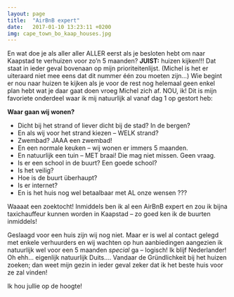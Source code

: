 ```yaml
---
layout: page
title:  "AirBnB expert"
date:   2017-01-10 13:23:11 +0200
img: cape_town_bo_kaap_houses.jpg
---
```

En wat doe je als aller aller ALLER eerst als je besloten hebt om naar Kaapstad te verhuizen voor zo’n 5 maanden? **JUIST:** huizen kijken!!! Dat staat in ieder geval bovenaan op mijn prioriteitenlijst. (Michel is het er uiteraard niet mee eens dat dit nummer één zou moeten zijn…) Wie begint er nou naar huizen te kijken als je voor de rest nog helemaal geen enkel plan hebt wat je daar gaat doen vroeg Michel zich af. NOU, ik! Dit is mijn favoriete onderdeel waar ik mij natuurlijk al vanaf dag 1 op gestort heb:

**Waar gaan wij wonen?**

* Dicht bij het strand of liever dicht bij de stad? In de bergen? 
* En als wij voor het strand kiezen – WELK strand? 
* Zwembad? JAAA een zwembad! 
* En een normale keuken – wij wonen er immers 5 maanden.
* En natuurlijk een tuin – MET  braai! Die mag niet missen. Geen vraag. 
* Is er een school in de buurt? Een goede school? 
* Is het veilig? 
* Hoe is de buurt überhaupt? 
* Is er internet? 
* En is het huis nog wel betaalbaar met AL onze wensen ??? 


Waaaat een zoektocht! Inmiddels ben ik al een AirBnB expert en zou ik bijna taxichauffeur kunnen worden in Kaapstad – zo goed ken ik de buurten inmiddels! 

Geslaagd voor een huis zijn wij nog niet. Maar er is wel al contact gelegd met enkele verhuurders en wij wachten op hun aanbiedingen aangezien ik natuurlijk wel voor een 5 maanden *special* ga – logisch! Ik blijf Nederlander! Oh ehh… eigenlijk natuurlijk Duits…. Vandaar de Gründlichkeit bij het huizen zoeken; dan weet mijn gezin in ieder geval zeker dat ik het beste huis voor ze zal vinden! 

Ik hou jullie op de hoogte! 